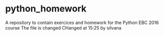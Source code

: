 # python_homework
A repository to contain exercices and homework for the Python EBC 2016 course
The file is changed
CHanged at 15:25 by silvana

